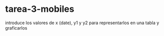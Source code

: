 # tarea-3-mobiles
introduce los valores de x (date), y1 y y2 para representarlos en una tabla y graficarlos
